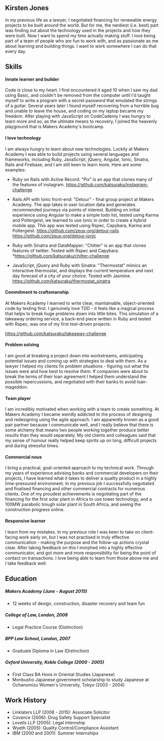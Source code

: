 ## Kirsten Jones
In my previous life as a lawyer, I negotiated financing for renewable energy projects to be built around the world. But for me, the nerdiest (i.e. best) part was finding out about the technology used in the projects and how they were built. Now I want to spend my time actually making stuff. I love being part of a team of people who are fun to work with, and as passionate as me about learning and building things. I want to work somewhere I can do that every day.

## Skills

#### Innate learner and builder
Code is close to my heart. I first encountered it aged 10 when I saw my dad using Basic, and couldn't be removed from the computer until I'd taught myself to write a program with a secret password that emulated the strings of a guitar. Several years later I found myself recovering from a horrible bug and unable to leave the house, and coding on my laptop became my freedom. After playing with JavaScript on CodeCademy I was hungry to learn more and so, as the ultimate means to recovery, I joined the heavenly playground that is Makers Academy's bootcamp.

#### I love technology
I am always hungry to learn about new technologies. Luckily at Makers Academy I was able to build projects using several languages and frameworks, including Ruby, JavaScript, jQuery, Angular, Ionic, Sinatra, Rails and Firebase, and I am still keen to learn more. Here are some examples:
* Ruby on Rails with Active Record: "Pix" is an app that clones many of the features of instagram.
https://github.com/katsuraku/instagram-challenge
    
* Rails API with Ionic front-end: "Detour" - final group project at Makers Academy. The app takes in user location data and generates recommended journeys via points of interest. Building on initial experience using Angular to make a simple todo list, tested using Karma and Poltergeist, we learned to use Ionic in order to create a hybrid mobile app. This app was tested using Rspec, Capybara, Karma and Poltergeist.
https://github.com/zeus-org/detour-rails
https://github.com/zeus-org/detour-ionic
* Ruby with Sinatra and DataMapper: "Chitter" is an app that clones features of twitter. Tested with Rspec and Capybara.
*https://github.com/katsuraku/chitter-challenge

* JavaScript, jQuery and Ruby with Sinatra: "Thermostat" mimics an interactive thermostat, and displays the current temperature and next day forecast of a city of your choice. Tested with Jasmine. https://github.com/katsuraku/thermostat_sinatra

####  Commitment to craftsmanship
At Makers Academy I learned to write clear, maintainable, object-oriented code by testing first. I genuinely love TDD - it feels like a magical process that helps to break huge problems down into little bites. This simulation of a takeaway ordering service, a back-end piece written in Ruby and tested with Rspec, was one of my first test-driven projects:

https://github.com/katsuraku/takeaway-challenge

####  Problem solving
I am good at breaking a project down into workstreams, anticipating potential issues and coming up with strategies to deal with them. As a lawyer I helped my clients fix problem situations - figuring out what the issues were and how best to resolve them. If companies were about to break the terms of their loan agreement I helped them understand the possible repercussions, and negotiated with their banks to avoid loan-mageddon.

#### Team player
I am incredibly motivated when working with a team to create something. At Makers Academy I became weirdly addicted to the process of designing and redesigning using the agile approach. I am apparently known as a good pair partner because I communicate well, and I really believe that there is some alchemy that means two people working together produce better results than they would separately. My old clients and colleagues said that my sense of humour really helped keep spirits up on long, difficult projects and during stressful times.

####  Commercial nous
I bring a practical, goal-oriented approach to my technical work. Through my years of experience advising banks and commercial developers on their projects, I have learned what it takes to deliver a quality product in a highly time-pressured environment. In my previous job I successfully negotiated and finalised financing and other commercial contracts for numerous clients. One of my proudest achievements is negotiating part of the financing for the first solar plant in Africa to use tower technology, and a 100MW parabolic trough solar plant in South Africa, and seeing the construction progress online.

####  Responsive learner
I learn from my mistakes. In my previous role I was keen to take on client-facing work early on, but I was not practised in truly effective communication - making the purpose and the follow-up actions crystal clear. After taking feedback on this I morphed into a highly effective communicator, and got more and more responsibility for being the point of contact on transactions. I love being able to learn from those above me and I take feedback well. 

## Education

##### Makers Academy (June - August 2015)
- 12 weeks of design, construction, disaster recovery and team fun

##### College of Law, London, 2008
- Legal Practice Course (Distinction)

##### BPP Law School, London, 2007
- Graduate Diploma in Law (Distinction)

##### Oxford University, Keble College (2000 - 2005)
- First Class BA Hons in Oriental Studies (Japanese)
- Monbusho Japanese government scholarship to study Japanese at Ochanomizu Women's University, Tokyo (2003 - 2004)

## Work History
* Linklaters LLP (2008 - 2015): 
Associate Solicitor
* Covance (2006): Drug Safety Support Specialist
* Lovells LLP (2005): Legal internship
* Wyeth (2005): Quality Control/Compliance Assistant
* IBM (2000 and 2001): Summer Internships
